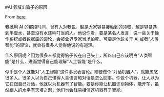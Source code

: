 #AI 领域出骗子的原因

From [here](https://yinwang1.substack.com/p/ai).

我批判 AI 的那段时间，曾有人对我说，越是大家容易接触到的领域，越是容易遇到半壶水，甚至没有水还响叮当的人。他说你看，要是某名人发言，说一些关于操作系统或者数据库的谬论，会被业界专家当场拍死。可要是他说关于 AI 或者“人类智能”的谬论，就会有很多人觉得他说的有道理。

什么原因呢？因为很多人都觉得脑子长在自己头上，所以自己应该明白“人类智能”是什么，进而觉得自己能理解“人工智能”是什么。

似乎是个人就能对“人工智能”这件事发表言论。随便做个“对话机器人”，就能忽悠很多人。很多人以为自己懂得人类语言和对话是怎么回事。你做个机器，让人以为它在跟自己对话，他就以为机器有了智能。要是你能让机器识别物体，能开车，虽然跟人的水平有天壤之别，他们也会轻易相信这机器有了智能。
